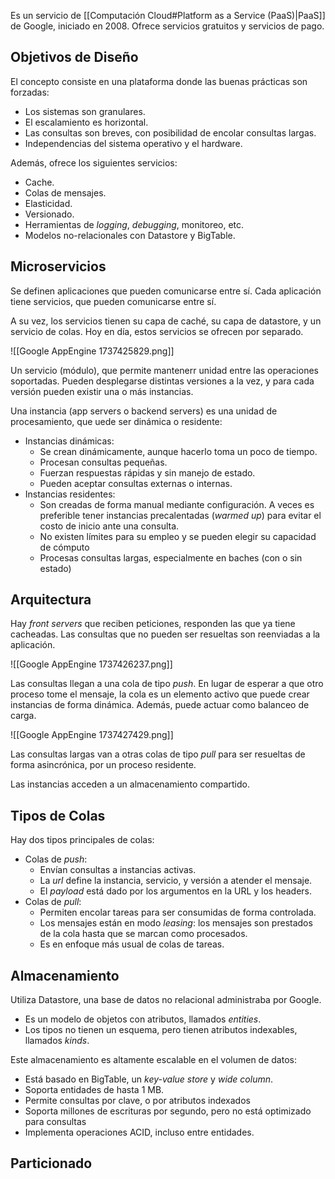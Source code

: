 Es un servicio de [[Computación Cloud#Platform as a Service (PaaS)|PaaS]] de Google, iniciado en 2008. Ofrece servicios gratuitos y servicios de pago.

## Objetivos de Diseño

El concepto consiste en una plataforma donde las buenas prácticas son forzadas:

- Los sistemas son granulares.
- El escalamiento es horizontal.
- Las consultas son breves, con posibilidad de encolar consultas largas.
- Independencias del sistema operativo y el hardware.

Además, ofrece los siguientes servicios:

- Cache.
- Colas de mensajes.
- Elasticidad.
- Versionado.
- Herramientas de *logging*, *debugging*, monitoreo, etc.
- Modelos no-relacionales con Datastore y BigTable.

## Microservicios

Se definen aplicaciones que pueden comunicarse entre sí. Cada aplicación tiene servicios, que pueden comunicarse entre sí.

A su vez, los servicios tienen su capa de caché, su capa de datastore, y un servicio de colas. Hoy en día, estos servicios se ofrecen por separado.

![[Google AppEngine 1737425829.png]]

Un servicio (módulo), que permite mantenerr unidad entre las operaciones soportadas. Pueden desplegarse distintas versiones a la vez, y para cada versión pueden existir una o más instancias.

Una instancia (app servers o backend servers) es una unidad de procesamiento, que uede ser dinámica o residente:

- Instancias dinámicas:
	- Se crean dinámicamente, aunque hacerlo toma un poco de tiempo.
	- Procesan consultas pequeñas.
	- Fuerzan respuestas rápidas y sin manejo de estado.
	- Pueden aceptar consultas externas o internas.
- Instancias residentes:
	- Son creadas de forma manual mediante configuración. A veces es preferible tener instancias precalentadas (*warmed up*) para evitar el costo de inicio ante una consulta.
	- No existen límites para su empleo y se pueden elegir su capacidad de cómputo
	- Procesas consultas largas, especialmente en baches (con o sin estado)

## Arquitectura

Hay *front servers* que reciben peticiones, responden las que ya tiene cacheadas. Las consultas que no pueden ser resueltas son reenviadas a la aplicación.

![[Google AppEngine 1737426237.png]]

Las consultas llegan a una cola de tipo *push*. En lugar de esperar a que otro proceso tome el mensaje, la cola es un elemento activo que puede crear instancias de forma dinámica. Además, puede actuar como balanceo de carga.

![[Google AppEngine 1737427429.png]]

Las consultas largas van a otras colas de tipo *pull* para ser resueltas de forma asincrónica, por un proceso residente.

Las instancias acceden a un almacenamiento compartido.

## Tipos de Colas

Hay dos tipos principales de colas:

- Colas de *push*:
	- Envían consultas a instancias activas.
	- La *url* define la instancia, servicio, y versión a atender el mensaje.
	- El *payload* está dado por los argumentos en la URL y los headers.
- Colas de *pull*:
	- Permiten encolar tareas para ser consumidas de forma controlada.
	- Los mensajes están en modo *leasing*: los mensajes son prestados de la cola hasta que se marcan como procesados.
	- Es en enfoque más usual de colas de tareas.

## Almacenamiento

Utiliza Datastore, una base de datos no relacional administraba por Google.

- Es un modelo de objetos con atributos, llamados *entities*.
- Los tipos no tienen un esquema, pero tienen atributos indexables, llamados *kinds*.

Este almacenamiento es altamente escalable en el volumen de datos:

- Está basado en BigTable, un *key-value store* y *wide column*.
- Soporta entidades de hasta 1 MB.
- Permite consultas por clave, o por atributos indexados
- Soporta millones de escrituras por segundo, pero no está optimizado para consultas
- Implementa operaciones ACID, incluso entre entidades.

## Particionado
